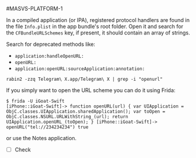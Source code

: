 #MASVS-PLATFORM-1 

In a compiled application (or IPA), registered protocol handlers are found in the file `Info.plist` in the app bundle's root folder. Open it and search for the `CFBundleURLSchemes` key, if present, it should contain an array of strings.

Search for deprecated methods like:

- `application:handleOpenURL:`
- `openURL:`
- `application:openURL:sourceApplication:annotation:`

```shell
rabin2 -zzq Telegram\ X.app/Telegram\ X | grep -i "openurl"
```

If you simply want to open the URL scheme you can do it using Frida:

```
$ frida -U iGoat-Swift
[iPhone::iGoat-Swift]-> function openURL(url) { var UIApplication = ObjC.classes.UIApplication.sharedApplication(); var toOpen = ObjC.classes.NSURL.URLWithString_(url); return UIApplication.openURL_(toOpen); } [iPhone::iGoat-Swift]-> openURL("tel://234234234") true
```

or use the Notes application.

- [ ] Check